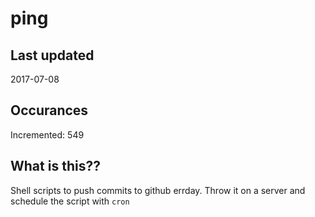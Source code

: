 # ping

## Last updated
2017-07-08

## Occurances
Incremented: 549

## What is this??
Shell scripts to push commits to github errday. Throw it on a server and schedule the script with `cron`



